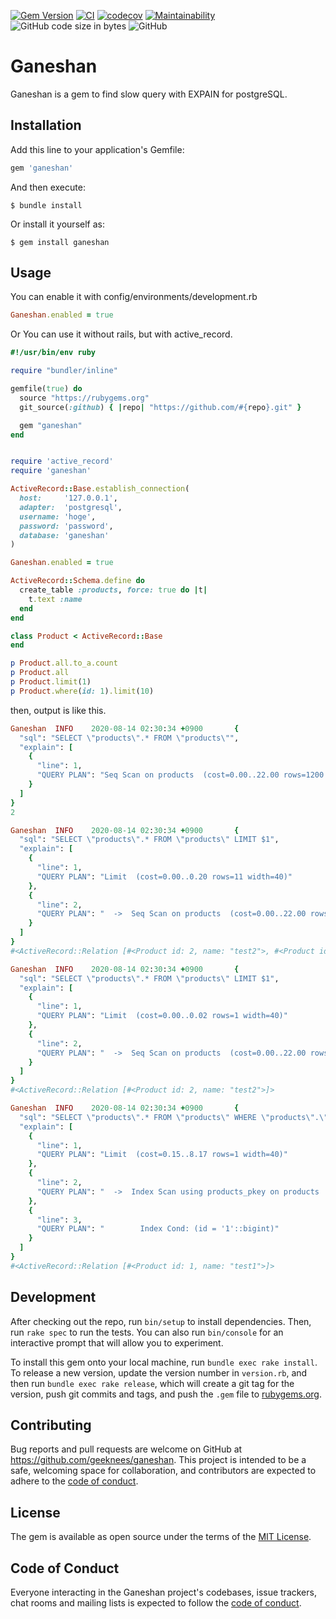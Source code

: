 [![Gem Version](https://badge.fury.io/rb/ganeshan.svg)](https://badge.fury.io/rb/ganeshan)
[![CI](https://github.com/geeknees/ganeshan/actions/workflows/main.yml/badge.svg)](https://github.com/geeknees/ganeshan/actions/workflows/main.yml)
[![codecov](https://codecov.io/gh/geeknees/ganeshan/branch/master/graph/badge.svg?token=8K4KY7WO8Y)](https://codecov.io/gh/geeknees/ganeshan)
[![Maintainability](https://api.codeclimate.com/v1/badges/c4ba3cd91bb3ade5d8ea/maintainability)](https://codeclimate.com/github/geeknees/ganeshan/maintainability)
![GitHub code size in bytes](https://img.shields.io/github/languages/code-size/geeknees/ganeshan)
![GitHub](https://img.shields.io/github/license/geeknees/ganeshan)

# Ganeshan

Ganeshan is a gem to find slow query with EXPAIN for postgreSQL.

## Installation

Add this line to your application's Gemfile:

```ruby
gem 'ganeshan'
```

And then execute:

    $ bundle install

Or install it yourself as:

    $ gem install ganeshan

## Usage

You can enable it with config/environments/development.rb
```rb
Ganeshan.enabled = true
```

Or You can use it without rails, but with active_record.

```rb
#!/usr/bin/env ruby

require "bundler/inline"

gemfile(true) do
  source "https://rubygems.org"
  git_source(:github) { |repo| "https://github.com/#{repo}.git" }

  gem "ganeshan"
end


require 'active_record'
require 'ganeshan'

ActiveRecord::Base.establish_connection(
  host:     '127.0.0.1',
  adapter:  'postgresql',
  username: 'hoge',
  password: 'password',
  database: 'ganeshan'
)

Ganeshan.enabled = true

ActiveRecord::Schema.define do
  create_table :products, force: true do |t|
    t.text :name
  end
end

class Product < ActiveRecord::Base
end

p Product.all.to_a.count
p Product.all
p Product.limit(1)
p Product.where(id: 1).limit(10)
```

then, output is like this.

```rb
Ganeshan  INFO    2020-08-14 02:30:34 +0900       {
  "sql": "SELECT \"products\".* FROM \"products\"",
  "explain": [
    {
      "line": 1,
      "QUERY PLAN": "Seq Scan on products  (cost=0.00..22.00 rows=1200 width=40)"
    }
  ]
}
2

Ganeshan  INFO    2020-08-14 02:30:34 +0900       {
  "sql": "SELECT \"products\".* FROM \"products\" LIMIT $1",
  "explain": [
    {
      "line": 1,
      "QUERY PLAN": "Limit  (cost=0.00..0.20 rows=11 width=40)"
    },
    {
      "line": 2,
      "QUERY PLAN": "  ->  Seq Scan on products  (cost=0.00..22.00 rows=1200 width=40)"
    }
  ]
}
#<ActiveRecord::Relation [#<Product id: 2, name: "test2">, #<Product id: 1, name: "test1">]>

Ganeshan  INFO    2020-08-14 02:30:34 +0900       {
  "sql": "SELECT \"products\".* FROM \"products\" LIMIT $1",
  "explain": [
    {
      "line": 1,
      "QUERY PLAN": "Limit  (cost=0.00..0.02 rows=1 width=40)"
    },
    {
      "line": 2,
      "QUERY PLAN": "  ->  Seq Scan on products  (cost=0.00..22.00 rows=1200 width=40)"
    }
  ]
}
#<ActiveRecord::Relation [#<Product id: 2, name: "test2">]>

Ganeshan  INFO    2020-08-14 02:30:34 +0900       {
  "sql": "SELECT \"products\".* FROM \"products\" WHERE \"products\".\"id\" = $1 LIMIT $2",
  "explain": [
    {
      "line": 1,
      "QUERY PLAN": "Limit  (cost=0.15..8.17 rows=1 width=40)"
    },
    {
      "line": 2,
      "QUERY PLAN": "  ->  Index Scan using products_pkey on products  (cost=0.15..8.17 rows=1 width=40)"
    },
    {
      "line": 3,
      "QUERY PLAN": "        Index Cond: (id = '1'::bigint)"
    }
  ]
}
#<ActiveRecord::Relation [#<Product id: 1, name: "test1">]>

```
## Development

After checking out the repo, run `bin/setup` to install dependencies. Then, run `rake spec` to run the tests. You can also run `bin/console` for an interactive prompt that will allow you to experiment.

To install this gem onto your local machine, run `bundle exec rake install`. To release a new version, update the version number in `version.rb`, and then run `bundle exec rake release`, which will create a git tag for the version, push git commits and tags, and push the `.gem` file to [rubygems.org](https://rubygems.org).

## Contributing

Bug reports and pull requests are welcome on GitHub at https://github.com/geeknees/ganeshan. This project is intended to be a safe, welcoming space for collaboration, and contributors are expected to adhere to the [code of conduct](https://github.com/geeknees/ganeshan/blob/master/CODE_OF_CONDUCT.md).


## License

The gem is available as open source under the terms of the [MIT License](https://opensource.org/licenses/MIT).

## Code of Conduct

Everyone interacting in the Ganeshan project's codebases, issue trackers, chat rooms and mailing lists is expected to follow the [code of conduct](https://github.com/geeknees/ganeshan/blob/master/CODE_OF_CONDUCT.md).
